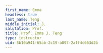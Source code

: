 ```yaml
---
first_name: Emma
headless: true
last_name: Teng
middle_initial: J.
salutation: Prof.
title: Prof. Emma J. Teng
type: instructor
uid: 5b10a941-65ab-2c19-a097-2aff4c663d2b
---
```

